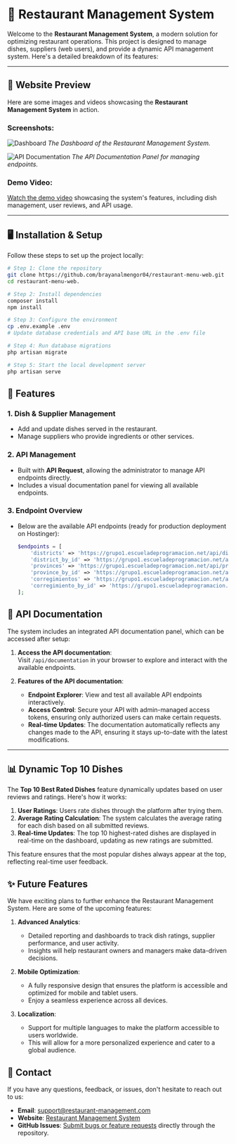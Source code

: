 # 🍴 Restaurant Management System

Welcome to the **Restaurant Management System**, a modern solution for optimizing restaurant operations. This project is designed to manage dishes, suppliers (web users), and provide a dynamic API management system. Here's a detailed breakdown of its features:


---
## 📸 Website Preview

Here are some images and videos showcasing the **Restaurant Management System** in action.

### Screenshots:
![Dashboard](github/media/screenshots/dashboard.png)
*The Dashboard of the Restaurant Management System.*

![API Documentation](github/media/screenshots/api-doc.png)
*The API Documentation Panel for managing endpoints.*

### Demo Video:
[Watch the demo video](github/media/videos/demo.mp4) showcasing the system's features, including dish management, user reviews, and API usage.

---
## 🖥️ Installation & Setup

Follow these steps to set up the project locally:

```bash
# Step 1: Clone the repository
git clone https://github.com/brayanalmengor04/restaurant-menu-web.git
cd restaurant-menu-web.

# Step 2: Install dependencies
composer install
npm install

# Step 3: Configure the environment
cp .env.example .env
# Update database credentials and API base URL in the .env file

# Step 4: Run database migrations
php artisan migrate

# Step 5: Start the local development server
php artisan serve

```
## 🎯 Features

### 1. **Dish & Supplier Management**
- Add and update dishes served in the restaurant.
- Manage suppliers who provide ingredients or other services.

### 2. **API Management**
- Built with **API Request**, allowing the administrator to manage API endpoints directly.
- Includes a visual documentation panel for viewing all available endpoints.

### 3. **Endpoint Overview**
- Below are the available API endpoints (ready for production deployment on Hostinger):
  ```php
  $endpoints = [
      'districts' => 'https://grupo1.escueladeprogramacion.net/api/districts',
      'district_by_id' => 'https://grupo1.escueladeprogramacion.net/api/districts/1',
      'provinces' => 'https://grupo1.escueladeprogramacion.net/api/provinces',
      'province_by_id' => 'https://grupo1.escueladeprogramacion.net/api/provinces/1',
      'corregimientos' => 'https://grupo1.escueladeprogramacion.net/api/corregimientos',
      'corregimiento_by_id' => 'https://grupo1.escueladeprogramacion.net/api/corregimientos/1',
  ];
   ``` 
## 🔗 API Documentation

The system includes an integrated API documentation panel, which can be accessed after setup:

1. **Access the API documentation**:  
   Visit `/api/documentation` in your browser to explore and interact with the available endpoints.

2. **Features of the API documentation**:
   - **Endpoint Explorer**: View and test all available API endpoints interactively.
   - **Access Control**: Secure your API with admin-managed access tokens, ensuring only authorized users can make certain requests.
   - **Real-time Updates**: The documentation automatically reflects any changes made to the API, ensuring it stays up-to-date with the latest modifications.

--- 


## 📊 Dynamic Top 10 Dishes

The **Top 10 Best Rated Dishes** feature dynamically updates based on user reviews and ratings. Here's how it works:

1. **User Ratings**: Users rate dishes through the platform after trying them.  
2. **Average Rating Calculation**: The system calculates the average rating for each dish based on all submitted reviews.
3. **Real-time Updates**: The top 10 highest-rated dishes are displayed in real-time on the dashboard, updating as new ratings are submitted.

This feature ensures that the most popular dishes always appear at the top, reflecting real-time user feedback.

## ✨ Future Features

We have exciting plans to further enhance the Restaurant Management System. Here are some of the upcoming features:

1. **Advanced Analytics**:  
   - Detailed reporting and dashboards to track dish ratings, supplier performance, and user activity.  
   - Insights will help restaurant owners and managers make data-driven decisions.

2. **Mobile Optimization**:  
   - A fully responsive design that ensures the platform is accessible and optimized for mobile and tablet users.  
   - Enjoy a seamless experience across all devices.

3. **Localization**:  
   - Support for multiple languages to make the platform accessible to users worldwide.  
   - This will allow for a more personalized experience and cater to a global audience.

## 📧 Contact

If you have any questions, feedback, or issues, don't hesitate to reach out to us:

- **Email**: [support@restaurant-management.com](mailto:support@restaurant-management.com)  
- **Website**: [Restaurant Management System](https://grupo1.escueladeprogramacion.net)  
- **GitHub Issues**: [Submit bugs or feature requests](https://github.com/your-username/restaurant-management-system/issues) directly through the repository.

